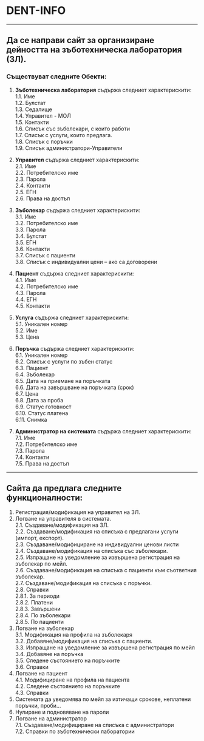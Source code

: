 # DENT-INFO
***
## Да се направи сайт за организиране дейността на зъботехническа лаборатория (ЗЛ).  
### Съществуват следните Обекти:

1.  **Зъботехническа лаборатория** съдържа следниет характерискити:  
    1.1.	Име  
    1.2.	Булстат  
    1.3.	Седалище  
    1.4.	Управител - МОЛ  
    1.5.	Контакти  
    1.6.	Списък със зъболекари, с които работи  
    1.7.	Списък с услуги, които предлага.  
    1.8.	Списък с поръчки  
    1.9.	Списък администратори-Управители  

2.  **Управител** съдържа следниет характерискити:    
    2.1.	Име  
    2.2.	Потребителско име  
    2.3.	Парола  
    2.4.	Контакти  
    2.5.	ЕГН  
    2.6.	Права на достъп  

3.	**Зъболекар** съдържа следниет характерискити:    
    3.1.	Име  
    3.2.	Потребителско име  
    3.3.	Парола  
    3.4.	Булстат  
    3.5.	ЕГН  
    3.6.	Контакти  
    3.7.	Списък с пациенти  
    3.8.	Списък с индивидуални цени – ако са договорени  

4.	**Пациент** съдържа следниет характерискити:    
    4.1.	Име  
    4.2.	Потребителско име  
    4.3.	Парола  
    4.4.	ЕГН  
    4.5.	Контакти  

5.	**Услуга** съдържа следниет характерискити:    
    5.1.	Уникален номер  
    5.2.	Име  
    5.3.	Цена  

6.	**Поръчка** съдържа следниет характерискити:     
    6.1.	Уникален номер  
    6.2.	Списък с услуги по зъбен статус  
    6.3.	Пациент  
    6.4.	Зъболекар  
    6.5.	Дата на приемане на поръчката  
    6.6.	Дата на завършване на поръчката (срок)  
    6.7.	Цена  
    6.8.	Дата за проба  
    6.9.	Статус готовност  
    6.10.	Статус платена  
    6.11.	Снимка  

7.	**Администратор на системата** съдържа следниет характерискити:    
    7.1.	Име  
    7.2.	Потребителско име  
    7.3.	Парола  
    7.4.	Контакти  
    7.5.	Права на достъп  
***
## Сайта да предлага следните функционалности:
1.	Регистрация/модификация на управител на ЗЛ.  
2.	Логване на управителя в системата.  
    2.1.	Създаване/модификация на ЗЛ.  
    2.2.	Създаване/модификация на списъка с предлагани услуги  (импорт, експорт).  
    2.3.	Създаване/модифициране на индивидуални ценови листи  
    2.4.	Създаване/модификация на списъка със зъболекари.  
    2.5.	Изпращане на уведомление за извършена регистрация на зъболекар по мейл.  
    2.6.	Създаване/модификация на списъка с пациенти към съответния зъболекар.  
    2.7.	Създаване/модификация на списъка с поръчки.  
    2.8.	Справки  
        2.8.1.	За периоди  
        2.8.2.	Платени  
        2.8.3.	Завършени  
        2.8.4.	По зъболекари  
        2.8.5.	По пациенти  
3.	Логване на зъболекар  
    3.1.	Модификация на профила на зъболекаря  
    3.2.	Добавяне/модификация на списъка с пациенти.  
    3.3.	Изпращане на уведомление за извършена регистрация по мейл  
    3.4.	Добавяне на поръчка  
    3.5.	Следене състоянието на поръчките  
    3.6.	Справки  
4.	Логване на пациент  
    4.1.	Модифициране на профила на пациента  
    4.2.	Следене състоянието на поръчките  
    4.3.	Справки  
5.	Системата да уведомява по мейл за изтичащи срокове, неплатени поръчки, проби…  
6.	Нулиране и подновяване на пароли  
7.	Логване на администратор  
    7.1.	Създаване/модифициране на списъка с администратори  
    7.2.	Справки по зъботехнически лаборатории  
